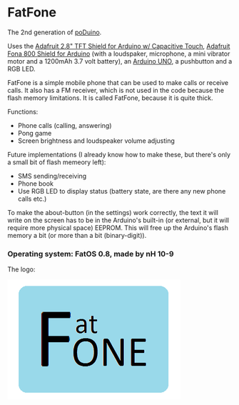 # FatFone
The 2nd generation of [poDuino](https://github.com/Nanohenry10-9/poDuino).

Uses the [Adafruit 2.8" TFT Shield for Arduino w/ Capacitive Touch](https://www.adafruit.com/product/1947), [Adafruit Fona 800 Shield for Arduino](https://www.adafruit.com/product/2468) (with a loudspaker, microphone, a mini vibrator motor and a 1200mAh 3.7 volt battery), an [Arduino UNO](https://www.arduino.cc/en/Main/ArduinoBoardUno), a pushbutton and a RGB LED.

FatFone is a simple mobile phone that can be used to make calls or receive calls. It also has a FM receiver, which is not used in the code because the flash memory limitations. It is called FatFone, because it is quite thick.

Functions:
- Phone calls (calling, answering)
- Pong game
- Screen brightness and loudspeaker volume adjusting

Future implementations (I already know how to make these, but there's only a small bit of flash memeory left):
- SMS sending/receiving
- Phone book
- Use RGB LED to display status (battery state, are there any new phone calls etc.)

To make the about-button (in the settings) work correctly, the text it will write on the screen has to be in the Arduino's built-in (or external, but it will require more physical space) EEPROM. This will free up the Arduino's flash memory a bit (or more than a bit (binary-digit)).

### **Operating system: FatOS 0.8**, made by nH 10-9

The logo:

![FatFone logo](FatFoneLogo.png)